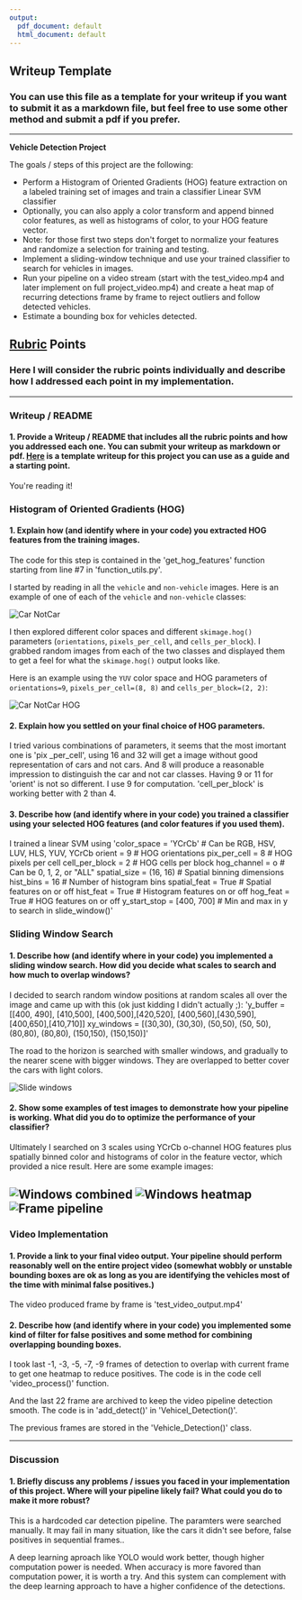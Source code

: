```yaml
---
output:
  pdf_document: default
  html_document: default
---
```

## Writeup Template
### You can use this file as a template for your writeup if you want to submit it as a markdown file, but feel free to use some other method and submit a pdf if you prefer.

---

**Vehicle Detection Project**

The goals / steps of this project are the following:

* Perform a Histogram of Oriented Gradients (HOG) feature extraction on a labeled training set of images and train a classifier Linear SVM classifier
* Optionally, you can also apply a color transform and append binned color features, as well as histograms of color, to your HOG feature vector. 
* Note: for those first two steps don't forget to normalize your features and randomize a selection for training and testing.
* Implement a sliding-window technique and use your trained classifier to search for vehicles in images.
* Run your pipeline on a video stream (start with the test_video.mp4 and later implement on full project_video.mp4) and create a heat map of recurring detections frame by frame to reject outliers and follow detected vehicles.
* Estimate a bounding box for vehicles detected.

[//]: # (Image References)
[image1]: ./output_images/Scan_road.jpg
[image2]: ./output_images/Scan_road_combined.jpg
[image3]: ./output_images/Scan_road_heatmap.jpg
[image4]: ./output_images/Scan_road_pipeline.jpg
[image5]: ./output_images/Car_NotCar.jpg
[image6]: ./output_images/Car_NotCar_HOG.jpg

## [Rubric](https://review.udacity.com/#!/rubrics/513/view) Points
### Here I will consider the rubric points individually and describe how I addressed each point in my implementation.  

---
### Writeup / README

#### 1. Provide a Writeup / README that includes all the rubric points and how you addressed each one.  You can submit your writeup as markdown or pdf.  [Here](https://github.com/udacity/CarND-Vehicle-Detection/blob/master/writeup_template.md) is a template writeup for this project you can use as a guide and a starting point.  

You're reading it!

### Histogram of Oriented Gradients (HOG)

#### 1. Explain how (and identify where in your code) you extracted HOG features from the training images.

The code for this step is contained in the 'get_hog_features' function starting from line #7 in 'function_utils.py'.  

I started by reading in all the `vehicle` and `non-vehicle` images.  Here is an example of one of each of the `vehicle` and `non-vehicle` classes:

![Car NotCar][image5]

I then explored different color spaces and different `skimage.hog()` parameters (`orientations`, `pixels_per_cell`, and `cells_per_block`).  I grabbed random images from each of the two classes and displayed them to get a feel for what the `skimage.hog()` output looks like.

Here is an example using the `YUV` color space and HOG parameters of `orientations=9`, `pixels_per_cell=(8, 8)` and `cells_per_block=(2, 2)`:


![Car NotCar HOG][image6]

#### 2. Explain how you settled on your final choice of HOG parameters.

I tried various combinations of parameters, it seems that the most imortant one is 'pix _per_cell', using 16 and 32 will get a image without good representation of cars and not cars. And 8 will produce a reasonable impression to distinguish the car and not car classes. Having 9 or 11 for 'orient' is not so different. I use 9 for computation. 'cell_per_block' is working better with 2 than 4.  

#### 3. Describe how (and identify where in your code) you trained a classifier using your selected HOG features (and color features if you used them).

I trained a linear SVM using
'color_space = 'YCrCb' # Can be RGB, HSV, LUV, HLS, YUV, YCrCb
orient = 9  # HOG orientations
pix_per_cell = 8 # HOG pixels per cell
cell_per_block = 2 # HOG cells per block
hog_channel = o # Can be 0, 1, 2, or "ALL"
spatial_size = (16, 16) # Spatial binning dimensions
hist_bins = 16    # Number of histogram bins
spatial_feat = True # Spatial features on or off
hist_feat = True # Histogram features on or off
hog_feat = True # HOG features on or off
y_start_stop = [400, 700] # Min and max in y to search in slide_window()'

### Sliding Window Search

#### 1. Describe how (and identify where in your code) you implemented a sliding window search.  How did you decide what scales to search and how much to overlap windows?

I decided to search random window positions at random scales all over the image and came up with this (ok just kidding I didn't actually ;):
'y_buffer = [[400, 490], [410,500], [400,500],[420,520], [400,560],[430,590], [400,650],[410,710]]
xy_windows = [(30,30), (30,30), (50,50), (50, 50), (80,80), (80,80), (150,150), (150,150)]'

The road to the horizon is searched with smaller windows, and gradually to the nearer scene with bigger windows. They are overlapped to better cover the cars with light colors. 

![Slide windows][image1]

#### 2. Show some examples of test images to demonstrate how your pipeline is working.  What did you do to optimize the performance of your classifier?

Ultimately I searched on 3 scales using YCrCb o-channel HOG features plus spatially binned color and histograms of color in the feature vector, which provided a nice result.  Here are some example images:

![Windows combined][image2]
![Windows heatmap][image3]
![Frame pipeline][image4]
---

### Video Implementation

#### 1. Provide a link to your final video output.  Your pipeline should perform reasonably well on the entire project video (somewhat wobbly or unstable bounding boxes are ok as long as you are identifying the vehicles most of the time with minimal false positives.)
The video produced frame by frame is 'test_video_output.mp4'

#### 2. Describe how (and identify where in your code) you implemented some kind of filter for false positives and some method for combining overlapping bounding boxes.

I took last -1, -3, -5, -7, -9 frames of detection to overlap with current frame to get one heatmap to reduce positives. The code is in the code cell 'video_process()' function. 

And the last 22 frame are archived to keep the video pipeline detection smooth.
The code is in 'add_detect()' in 'Vehicel_Detection()'.

The previous frames are stored in the 'Vehicle_Detection()' class. 

---

### Discussion

#### 1. Briefly discuss any problems / issues you faced in your implementation of this project.  Where will your pipeline likely fail?  What could you do to make it more robust?

This is a hardcoded car detection pipeline. The paramters were searched manually. It may fail in many situation, like the cars it didn't see before, false positives in sequential frames.. 

A deep learning aproach like YOLO would work better, though higher computation power is needed. When accuracy is more favored than computation power, it is worth a try. And this system can complement with the deep learning approach to have a higher confidence of the detections.  

